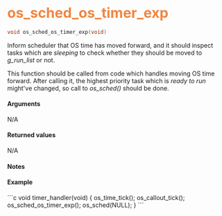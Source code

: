 ## <font color="#F2853F" style="font-size:24pt"> os_sched_os_timer_exp </font>

```c
void os_sched_os_timer_exp(void)
```

Inform scheduler that OS time has moved forward, and it should inspect tasks which are *sleeping* to check whether they should be moved to *g_run_list* or not.

This function should be called from code which handles moving OS time forward. After calling it, the highest priority task which is *ready to run* might've changed, so call to *os_sched()* should be done.

#### Arguments

N/A

#### Returned values

N/A

#### Notes


#### Example

<Add text to set up the context for the example here>
```c
void
timer_handler(void)
{
    os_time_tick();
    os_callout_tick();
    os_sched_os_timer_exp();
    os_sched(NULL);
}
```


